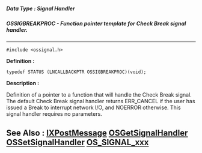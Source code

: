 ##### Data Type : Signal Handler
##### OSSIGBREAKPROC - Function pointer template for Check Break signal handler.
---
```
#include <ossignal.h>
```

**Definition :**
```
typedef STATUS (LNCALLBACKPTR OSSIGBREAKPROC)(void);
```

**Description :**

Definition of a pointer to a function that will handle the Check Break signal.  The default Check Break signal handler returns ERR_CANCEL if the user has issued a Break to interrupt network I/O, and NOERROR otherwise.  This signal handler requires no parameters.


**See Also :**
[IXPostMessage](/domino-c-api-docs/reference/Func/IXPostMessage)
[OSGetSignalHandler](/domino-c-api-docs/reference/Func/OSGetSignalHandler)
[OSSetSignalHandler](/domino-c-api-docs/reference/Func/OSSetSignalHandler)
[OS_SIGNAL_xxx](/domino-c-api-docs/reference/Symb/OS_SIGNAL_xxx)
---

